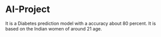 # AI-Project
It is a Diabetes prediction model with a accuracy about 80 percent. It is based on the Indian women of around 21 age.
